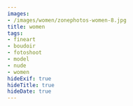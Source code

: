 ```yaml
---
images:
- /images/women/zonephotos-women-8.jpg
title: women
tags:
- fineart
- boudoir
- fotoshoot
- model
- nude
- women
hideExif: true
hideTitle: true
hideDate: true
---
```

